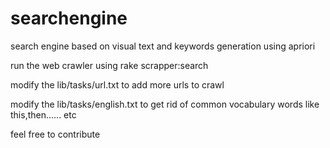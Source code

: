 # searchengine
search engine based on visual text and keywords generation using apriori


run the web crawler using 
  rake scrapper:search
  
  modify the lib/tasks/url.txt to add more urls to crawl
  
  
  modify the lib/tasks/english.txt to get rid of common vocabulary words like this,then...... etc
  
feel free to contribute 
